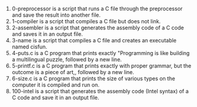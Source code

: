 1. 0-preprocessor is  a script that runs a C file through the preprocessor and save the result into another file.
2. 1-compiler is a script that compiles a C file but does not link.
3. 2-assembler is  a script that generates the assembly code of a C code and saves it in an output file.
4. 3-name is a script that compiles a C file and creates an executable named cisfun.
5. 4-puts.c is a C program that prints exactly "Programming is like building a multilingual puzzle, followed by a new line.
6. 5-printf.c is a C program that prints exactly with proper grammar, but the outcome is a piece of art,, followed by a new line.
7. 6-size.c is a C program that prints the size of various types on the computer it is compiled and run on.
8. 100-intel is a script that generates the assembly code (Intel syntax) of a C code and save it in an output file.

